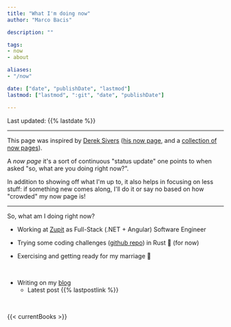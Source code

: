 ```yaml
---
title: "What I'm doing now"
author: "Marco Bacis"

description: ""

tags:
- now
- about

aliases:
- "/now"

date: ["date", "publishDate", "lastmod"]
lastmod: ["lastmod", ":git", "date", "publishDate"]

---
```


Last updated: {{% lastdate %}}

---

This page was inspired by [Derek Sivers](https://sive.rs/nowff) ([his now page](https://sive.rs/now), and a [collection of now pages](https://nownownow.com/about)).

A *now page* it's a sort of continuous "status update" one points to when asked "so, what are you doing right now?".

In addition to showing off what I'm up to, it also helps in focusing on less stuff: if something new comes along, I'll do it or say no based on how "crowded" my now page is!

---

So, what am I doing right now?

* Working at [Zupit](https://zupit.it) as Full-Stack (.NET + Angular) Software Engineer

* Trying some coding challenges ([github repo](https://github.com/marcobacis/coding-challenges)) in Rust 🦀 (for now)

* Exercising and getting ready for my marriage 💍

<br/>

* Writing on my [blog](/blog)
    * Latest post {{% lastpostlink %}}

<br/>

{{< currentBooks >}}

